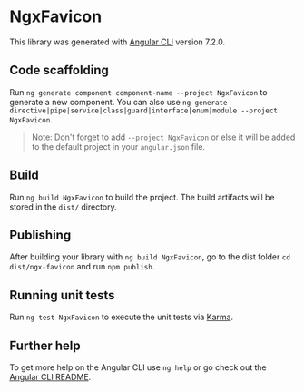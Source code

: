 # NgxFavicon

This library was generated with [Angular CLI](https://github.com/angular/angular-cli) version 7.2.0.

## Code scaffolding

Run `ng generate component component-name --project NgxFavicon` to generate a new component. You can also use `ng generate directive|pipe|service|class|guard|interface|enum|module --project NgxFavicon`.
> Note: Don't forget to add `--project NgxFavicon` or else it will be added to the default project in your `angular.json` file. 

## Build

Run `ng build NgxFavicon` to build the project. The build artifacts will be stored in the `dist/` directory.

## Publishing

After building your library with `ng build NgxFavicon`, go to the dist folder `cd dist/ngx-favicon` and run `npm publish`.

## Running unit tests

Run `ng test NgxFavicon` to execute the unit tests via [Karma](https://karma-runner.github.io).

## Further help

To get more help on the Angular CLI use `ng help` or go check out the [Angular CLI README](https://github.com/angular/angular-cli/blob/master/README.md).
